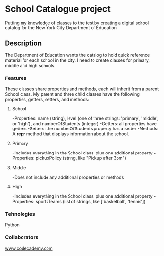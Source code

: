 # School Catalogue project
Putting my knowledge of classes to the test by creating a digital school catalog for the New York City Department of Education
## Description
The Department of Education wants the catalog to hold quick reference material for each school in the city.
I need to create classes for primary, middle and high schools. 
### Features
These classes share properties and methods, each will inherit from a parent School class. My parent and three child classes have the following properties, getters, setters, and methods:
1. School

    -Properties: name (string), level (one of three strings: 'primary', 'middle', or 'high'), and numberOfStudents (integer)
    -Getters: all properties have getters
    -Setters: the numberOfStudents property has a setter
    -Methods: A __repr__ method that displays information about the school.

2. Primary

    -Includes everything in the School class, plus one additional property
    -Properties: pickupPolicy (string, like "Pickup after 3pm")

3. Middle

    -Does not include any additional properties or methods

4. High

    -Includes everything in the School class, plus one additional property
    -Properties: sportsTeams (list of strings, like ['basketball', 'tennis'])

### Tehnologies
Python

### Collaborators
www.codecademy.com
